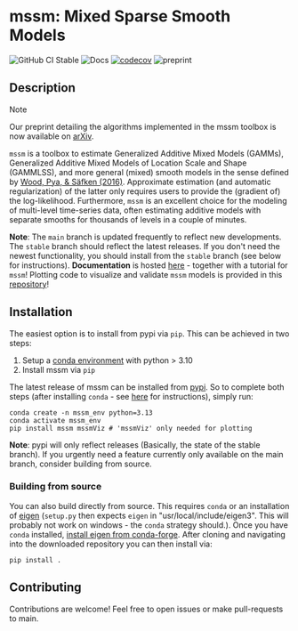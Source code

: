 # mssm: Mixed Sparse Smooth Models

![GitHub CI Stable](https://github.com/jokra1/mssm/actions/workflows/python-package.yml/badge.svg?branch=stable)
![Docs](https://github.com/jokra1/mssm/actions/workflows/documentation.yml/badge.svg?branch=main)
[![codecov](https://codecov.io/gh/JoKra1/mssm/graph/badge.svg?token=B2NZBO4XJ3)](https://codecov.io/gh/JoKra1/mssm)
![preprint](https://img.shields.io/badge/preprint-arXiv%3A2506.13132-orange?link=https%3A%2F%2Farxiv.org%2Fabs%2F2506.13132)

## Description

> [!NOTE]
> Our preprint detailing the algorithms implemented in the mssm toolbox is now available on [arXiv](https://arxiv.org/abs/2506.13132).

``mssm`` is a toolbox to estimate Generalized Additive Mixed Models (GAMMs), Generalized Additive Mixed Models of Location Scale and Shape (GAMMLSS), and more general (mixed) smooth models in the sense defined by [Wood, Pya, & Säfken (2016)](https://doi.org/10.1080/01621459.2016.1180986). Approximate estimation (and automatic regularization) of the latter only requires users to provide the (gradient of) the log-likelihood. Furthermore, ``mssm`` is an excellent choice for the modeling of multi-level time-series data, often estimating additive models with separate smooths for thousands of levels in a couple of minutes.

**Note**: The ``main`` branch is updated frequently to reflect new developments. The ``stable`` branch should reflect the latest releases. If you don't need the newest functionality, you should install from the ``stable`` branch (see below for instructions). **Documentation** is hosted [here](https://jokra1.github.io/mssm/index.html) - together with a tutorial for `mssm`! Plotting code to visualize and validate `mssm` models is provided in this [repository](https://github.com/JoKra1/mssmViz)!

## Installation

The easiest option is to install from pypi via ``pip``. This can be achieved in two steps:

1) Setup a [conda environment](https://docs.conda.io/projects/conda/en/latest/user-guide/tasks/manage-environments.html) with python > 3.10
2) Install mssm via ``pip``

The latest release of mssm can be installed from [pypi](https://pypi.org/project/mssm/#description). So to complete both steps (after installing ``conda`` - see [here](https://docs.conda.io/projects/conda/en/latest/user-guide/getting-started.html) for instructions), simply run:

```
conda create -n mssm_env python=3.13
conda activate mssm_env
pip install mssm mssmViz # 'mssmViz' only needed for plotting
```

**Note**: pypi will only reflect releases (Basically, the state of the stable branch). If you urgently need a feature currently only available on the main branch, consider building from source.

### Building from source

You can also build directly from source. This requires ``conda`` or an installation of [eigen](https://eigen.tuxfamily.org/index.php?title=Main_Page) (``setup.py`` then expects ``eigen`` in "usr/local/include/eigen3". This will probably not work on windows - the ``conda`` strategy should.). Once you have ``conda`` installed,
[install eigen from conda-forge](https://anaconda.org/conda-forge/eigen). After cloning and navigating into the downloaded repository you can then install via:

```
pip install .
```

## Contributing

Contributions are welcome! Feel free to open issues or make pull-requests to main.
